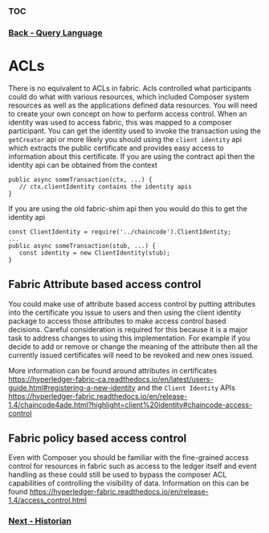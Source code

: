 ### [TOC](./TOC.md)
### [Back - Query Language](./querylang.md)

# ACLs

There is no equivalent to ACLs in fabric. Acls controlled what participants could do what with various resources, which included Composer system resources as well as the applications defined data resources. You will need to create your own concept on how to perform access control. When an identity was used to access fabric, this was mapped to a composer participant. You can get the identity used to invoke the transaction using the `getCreator` api or more likely you should using the `client identity` api which extracts the public certificate and provides easy access to information about this certificate. 
If you are using the contract api then the identity api can be obtained from the context
```
public async someTransaction(ctx, ...) {
   // ctx.clientIdentity contains the identity apis
}
```

If you are using the old fabric-shim api then you would do this to get the identity api
```
const ClientIdentity = require('../chaincode').ClientIdentity;
...
public async someTransaction(stub, ...) {
   const identity = new ClientIdentity(stub);
}
```

## Fabric Attribute based access control

You could make use of attribute based access control by putting attributes into the certificate you issue to users and then using the client identity package to access those attributes to make access control based decisions. Careful consideration is required for this because it is a major task to address changes to using this implementation. For example if you decide to add or remove or change the meaning of the attribute then all the currently issued certificates will need to be revoked and new ones issued. 

More information can be found around attributes in certificates 
https://hyperledger-fabric-ca.readthedocs.io/en/latest/users-guide.html#registering-a-new-identity
and the `Client Identity` APIs
https://hyperledger-fabric.readthedocs.io/en/release-1.4/chaincode4ade.html?highlight=client%20identity#chaincode-access-control

## Fabric policy based access control

Even with Composer you should be familiar with the fine-grained access control for resources in fabric such as access to the ledger itself and event handling as these could still be used to bypass the composer ACL capabilities of controlling the visibility of data. Information on this can be found https://hyperledger-fabric.readthedocs.io/en/release-1.4/access_control.html


### [Next - Historian](./historian.md)